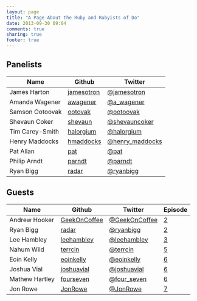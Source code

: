 ```yaml
---
layout: page
title: "A Page About the Ruby and Rubyists of Do"
date: 2013-09-30 09:04
comments: true
sharing: true
footer: true
---
```


## Panelists

Name            | Github | Twitter
----            | ------ | ------
James Harton	| [jamesotron](https://github.com/jamesotron) | [@jamesotron](https://twitter.com/jamesotron)
Amanda Wagener	| [awagener](https://github.com/awagener)     | [@a_wagener](https://twitter.com/a_wagener)
Samson Ootoovak | [ootovak](https://github.com/ootoovak)      | [@ootoovak](https://twitter.com/ootoovak)
Shevaun Coker   | [shevaun](https://github.com/shevaun)       | [@shevauncoker](https://twitter.com/shevauncoker)
Tim Carey-Smith	| [halorgium](https://github.com/halorgium)   | [@halorgium](https://twitter.com/halorgium)
Henry Maddocks	| [hmaddocks](https://github.com/hmaddocks)   | [@henry_maddocks](https://twitter.com/henry_maddocks)
Pat Allan       | [pat](https://github.com/pat)               | [@pat](https://twitter.com/pat)
Philip Arndt	| [parndt](https://github.com/parndt)	      | [@parndt](https://twitter.com/parndt)
Ryan Bigg       | [radar](https://github.com/radar)           | [@ryanbigg](https://twitter.com/ryanbigg)

## Guests
Name            | Github | Twitter | Episode
----            | ------ | ------  | -------
Andrew Hooker	| [GeekOnCoffee](https://github.com/GeekOnCoffee) | [@GeekOnCoffee](https://twitter.com/GeekOnCoffee) | [2](/blog/2013/10/18/show-2-a-globally-distributed-team/)
Ryan Bigg       | [radar](https://github.com/radar)               | [@ryanbigg](https://twitter.com/ryanbigg)         | [2](/blog/2013/10/18/show-2-a-globally-distributed-team/)
Lee Hambley     | [leehambley](https://github.com/leehambley)     | [@leehambley](https://twitter.com/leehambley)     | [3](/blog/2013/11/01/show-3-capistrano-with-lee-hanbley/)
Nahum Wild      | [terrcin](https://github.com/terrcin)           | [@terrcin](https://twitter.com/terrcin)           | [5](/blog/2013/12/04/show-5-ruby-community-with-nahum-wild/)
Eoin Kelly      | [eoinkelly](https://github.com/eoinkelly)       | [@eoinkelly](https://twitter.com/eoinkelly)       | [6](/blog/2013/12/16/show-6-teaching-ruby/)
Joshua Vial     | [joshuavial](https://github.com/joshuavial)     | [@joshuavial](https://twitter.com/joshuavial)     | [6](/blog/2013/12/16/show-6-teaching-ruby/)
Mathew Hartley  | [fourseven](https://github.com/fourseven)       | [@four_seven](https://twitter.com/four_seven)     | [6](/blog/2013/12/16/show-6-teaching-ruby/)
Jon Rowe        | [JonRowe](https://github.com/JonRowe)           | [@JonRowe](https://twitter.com/JonRowe)           | [7](/blog/2014/01/10/show-7-rspec-3-with-jon-rowe/)
